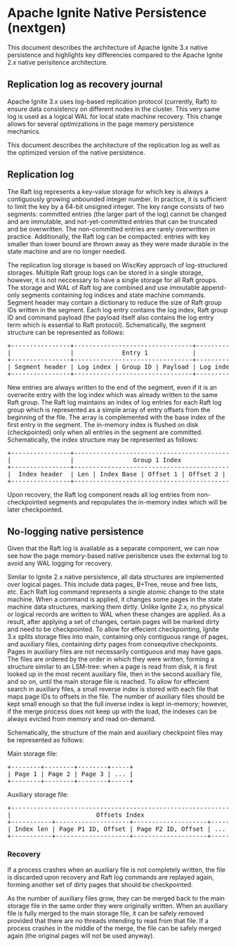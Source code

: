 # Apache Ignite Native Persistence (nextgen)
This document describes the architecture of Apache Ignite 3.x native persistence and highlights key differencies 
compared to the Apache Ignite 2.x native perisitence architecture.

## Replication log as recovery journal 
Apache Ignite 3.x uses log-based replication protocol (currently, Raft) to ensure data consistency on different nodes
in the cluster. This very same log is used as a logical WAL for local state machine recovery. This change allows for
several optimizations in the page memory persistence mechanics.

This document describes the architecture of the replication log as well as the optimized version of the native 
persistence.

## Replication log
The Raft log represents a key-value storage for which key is always a contiguously growing unbounded integer number.
In practice, it is sufficient to limit the key by a 64-bit unsigned integer. The key range consists of two segments:
committed entries (the larger part of the log) cannot be changed and are immutable, and not-yet-committed entries that 
can be truncated and be overwritten. The non-committed entries are rarely overwritten in practice. Additionally, the 
Raft log can be compacted: entries with key smaller than lower bound are thrown away as they were made durable in the
state machine and are no longer needed.

The replication log storage is based on WiscKey approach of log-structured storages. Multiple Raft group logs can be 
stored in a single storage, however, it is not neccessary to have a single storage for all Raft groups. The storage and
WAL of Raft log are combined and use immutable append-only segments containing log indices and state machine commands.
Segment header may contain a dictionary to reduce the size of Raft group IDs written in the segment. Each log entry 
contains the log index, Raft group ID and command payload (the payload itself also contains the log entry term which 
is essential to Raft protocol). Schematically, the segment structure can be represented as follows:

<pre>
+----------------+--------------------------------+--------------------------------+-----+
|                |             Entry 1            |             Entry 2            | ... |
+----------------+--------------------------------+--------------------------------+-----+
| Segment header | Log index | Group ID | Payload | Log index | Group ID | Payload | ... |
+----------------+--------------------------------+--------------------------------+-----+
</pre>

New entries are always written to the end of the segment, even if it is an overwrite entry with the log index which
was already written to the same Raft group. The Raft log maintains an index of log entries for each Raft log group
which is represented as a simple array of entry offsets from the beginning of the file. The array is complemented with
the base index of the first entry in the segment. The in-memory index is flushed on disk (checkpointed) only when all
entries in the segment are committed. Schematically, the index structure may be represented as follows:

<pre>
+----------------+----------------------------------------------+----------------------------------------------+-----+
|                |                Group 1 Index                 |                Group 2 Index                 | ... |
+----------------+----------------------------------------------+----------------------------------------------+-----+
|  Index header  | Len | Index Base | Offset 1 | Offset 2 | ... | Len | Index Base | Offset 1 | Offset 2 | ... | ... | 
+----------------+----------------------------------------------+----------------------------------------------+-----+
</pre>

Upon recovery, the Raft log component reads all log entries from non-checkpointed segments and repopulates the in-memory
index which will be later checkpointed.

## No-logging native persistence
Given that the Raft log is available as a separate component, we can now see how the page memory-based native 
perisitence uses the external log to avoid any WAL logging for recovery.

Similar to Ignite 2.x native persistence, all data structures are implemented over logical pages. This include data
pages, B+Tree, reuse and free lists, etc. Each Raft log command represents a single atomic change to the state machine.
When a command is applied, it changes some pages in the state machine data structures, marking them dirtly. Unlike 
Ignite 2.x, no physical or logical records are written to WAL when these changes are applied. As a result, after 
applying a set of changes, certain pages will be marked dirty and need to be checkpointed. To allow for effecient 
checkpointing, Ignite 3.x splits storage files into main, containing only contiguous range of pages, and auxiliary 
files, containing dirty pages from consequtive checkpoints. Pages in auxiliary files are not necessarily contiguous
and may have gaps. The files are ordered by the order in which they were written, forming a structure similar to an 
LSM-tree: when a page is read from disk, it is first looked up in the most recent auxiliary file, then in the second
auxiliary file, and so on, until the main storage file is reached. To allow for effecient search in auxiliary files, 
a small reverse index is stored with each file that maps page IDs to offsets in the file. The number of auxiliary 
files should be kept small enough so that the full inverse index is kept in-memory; however, if the merge process
does not keep up with the load, the indexes can be always evicted from memory and read on-demand. 

Schematically, the structure of the main and auxiliary checkpoint files may be represented as follows:

Main storage file:
<pre>
+--------+--------+--------+-----+
| Page 1 | Page 2 | Page 3 | ... |
+--------+--------+--------+-----+
</pre>

Auxiliary storage file:
<pre>
+-----------------------------------------------------------+-------------------------+
|                       Offsets Index                       |        Pages Data       |
+-----------+--------------------+--------------------+-----+---------+---------+-----+
| Index len | Page P1 ID, Offset | Page P2 ID, Offset | ... | Page P1 | Page P2 | ... | 
+-----------+--------------------+--------------------+-----+---------+---------+-----+
</pre>

### Recovery
If a process crashes when an auxiliary file is not completely written, the file is discarded upon recovery and Raft 
log commands are replayed again, forming another set of dirty pages that should be checkpointed.

As the number of auxiliary files grow, they can be merged back to the main storage file in the same order they were
originally written. When an auxiliary file is fully merged to the main storage file, it can be safely removed provided
that there are no threads intending to read from that file. If a process crashes in the middle of the merge, the file
can be safely merged again (the original pages will not be used anyway).